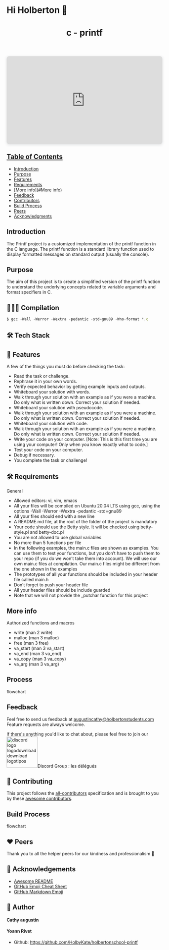 # Hi Holberton 👋
<h1 align="center"> c - printf </h1> <br>
<p align="center">
 
<div style="position: relative; width: 100%; height: 0; padding-top: 56.2500%;
 padding-bottom: 0; box-shadow: 0 2px 8px 0 rgba(63,69,81,0.16); margin-top: 1.6em; margin-bottom: 0.9em; overflow: hidden;
 border-radius: 8px; will-change: transform;">
  <iframe loading="lazy" style="position: absolute; width: 100%; height: 100%; top: 0; left: 0; border: none; padding: 0;margin: 0;"
    src="https:&#x2F;&#x2F;www.canva.com&#x2F;design&#x2F;DAFprflAwM8&#x2F;watch?embed" allowfullscreen="allowfullscreen" allow="fullscreen">
  </iframe>
</div>
<a href="https:&#x2F;&#x2F;www.canva.com&#x2F;design&#x2F;DAFprflAwM8&#x2F;watch?utm_content=DAFprflAwM8&amp;utm_campaign=designshare&amp;utm_medium=embeds&amp;utm_source=link" target="_blank" rel="noopener">

<!-- START doctoc generated TOC please keep comment here to allow auto update -->
<!-- DON'T EDIT THIS SECTION, INSTEAD RE-RUN doctoc TO UPDATE -->
## Table of Contents

- [Introduction](#introduction)
- [Purpose](#Purpose)
- [Features](#features)
- [Requirements](#Requirements)
- [More info](#More info)
- [Feedback](#feedback)
- [Contributors](#contributors)
- [Build Process](#build-process)
- [Peers](#Peers)
- [Acknowledgments](#acknowledgments)

<!-- END doctoc generated TOC please keep comment here to allow auto update -->

## Introduction

The Printf project is a customized implementation of the printf function in the C language. The printf function is a standard library function used to display formatted messages on standard output (usually the console).

## Purpose

The aim of this project is to create a simplified version of the printf function to understand the underlying concepts related to variable arguments and format specifiers in C.


## 🧑🏻‍💻 Compilation
```js
$ gcc -Wall -Werror -Wextra -pedantic -std=gnu89 -Wno-format *.c
```
       
## 🛠️ Tech Stack
        

## 🧐 Features   

A few of the things you must do before checking the task:

- Read the task or challenge.
- Rephrase it in your own words.
- Verify expected behavior by getting example inputs and outputs.
- Whiteboard your solution with words.
- Walk through your solution with an example as if you were a machine. Do only what is written down. Correct your solution if needed.
- Whiteboard your solution with pseudocode.
- Walk through your solution with an example as if you were a machine. Do only what is written down. Correct your solution if needed.
- Whiteboard your solution with code.
- Walk through your solution with an example as if you were a machine. Do only what is written down. Correct your solution if needed.
- Write your code on your computer. [Note: This is this first time you are using your computer! Only when you know exactly what to code.]
- Test your code on your computer.
- Debug if necessary.
- You complete the task or challenge!


## 🛠️ Requirements

General

- Allowed editors: vi, vim, emacs
- All your files will be compiled on Ubuntu 20.04 LTS using gcc, using the options -Wall -Werror -Wextra -pedantic -std=gnu89
- All your files should end with a new line
- A README.md file, at the root of the folder of the project is mandatory
- Your code should use the Betty style. It will be checked using betty-style.pl and betty-doc.pl
- You are not allowed to use global variables
- No more than 5 functions per file
- In the following examples, the main.c files are shown as examples. You can use them to test your functions, but you don’t have to push them to your repo (if you do we won’t take them into account). We will use our own main.c files at compilation. Our main.c files might be different from the one shown in the examples
- The prototypes of all your functions should be included in your header file called main.h
- Don’t forget to push your header file
- All your header files should be include guarded
- Note that we will not provide the _putchar function for this project
            

## More info

Authorized functions and macros

- write (man 2 write)
- malloc (man 3 malloc)
- free (man 3 free)
- va_start (man 3 va_start)
- va_end (man 3 va_end)
- va_copy (man 3 va_copy)
- va_arg (man 3 va_arg)

## Process

flowchart


## Feedback

Feel free to send us feedback at augustincathy@holbertonstudents.com 
Feature requests are always welcome.

If there's anything you'd like to chat about, please feel free to join our <a href="https://www.freepnglogos.com/pics/discord-logo-png" title="Image from freepnglogos.com"><img src="https://www.freepnglogos.com/uploads/discord-logo-png/discord-logo-logodownload-download-logotipos-1.png" width="100" alt="discord logo logodownload download logotipos" /></a>Discord Group : les délégués

## 🍰 Contributing   

This project follows the [all-contributors](https://github.com/kentcdodds/all-contributors) specification and is brought to you by these [awesome contributors](./CONTRIBUTORS.md).

## Build Process

flowchart

## ❤️ Peers 

Thank you to all the helper peers for our kindness and professionalism 🙏 

## 🙇 Acknowledgements      
- [Awesome README]()
- [GitHub Emoji Cheat Sheet]()
- [GitHub Markdown Emoji]()
        

## 🙇 Author
#### Cathy augustin
#### Yoann Rivet
        
- Github: https://github.com/HolbyKate/holbertonschool-printf
